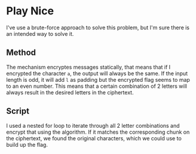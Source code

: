 # Play Nice

I've use a brute-force approach to solve this problem, but I'm sure there is an intended way to solve it.

## Method

The mechanism encryptes messages statically, that means that if I encrypted the character `a`, the output will always be the same. If the input length is odd, it will add `l` as padding but the encrypted flag seems to map to an even number. This means that a certain combination of 2 letters will always result in the desired letters in the ciphertext.

## Script

I used a nested for loop to iterate through all 2 letter combinations and encrypt that using the algorithm. If it matches the corresponding chunk on the ciphertext, we found the original characters, which we could use to build up the flag.

